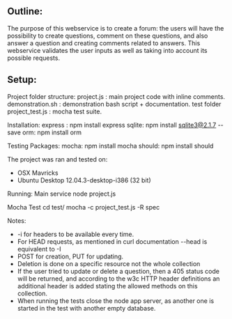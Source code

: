 Outline:
------
The purpose of this webservice is to create a forum: the users will have the
possibility to create questions, comment on these questions, and also answer a
question and creating comments related to answers. This webservice validates
the user inputs as well as taking into account its possible requests.

Setup:
------
Project folder structure:
  project.js : main project code with inline comments.
  demonstration.sh : demonstration bash script + documentation.
  test folder
    project_test.js : mocha test suite.

Installation:
  express : npm install express
  sqlite: npm install sqlite3@2.1.7 --save
  orm: npm install orm

Testing Packages:
  mocha: npm  install  mocha
  should:  npm  install  should

The project was ran and tested on:
* OSX Mavricks
* Ubuntu Desktop 12.04.3-desktop-i386 (32 bit)

Running:
Main service
  node project.js

Mocha Test
  cd test/
  mocha -c project_test.js -R spec

Notes:
* -i for headers to be available every time.
* For HEAD requests, as mentioned in curl documentation --head is equivalent to -I
* POST for creation, PUT for updating.
* Deletion is done on a specific resource not the whole collection
* If the user tried to update or delete a question, then a 405 status code
  will be returned, and according to the w3c HTTP header definitions an additional
  header is added stating the allowed methods on this collection.
* When running the tests close the node app server, as another one is started in the test with another empty database.
